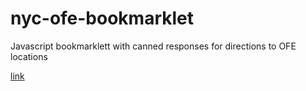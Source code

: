 nyc-ofe-bookmarklet
===================

Javascript bookmarklett with canned responses for directions to OFE locations


<a href="javascript:(function () { var script = document.createElement('SCRIPT'); script.src = 'https://raw.github.com/geetotes/nyc-ofe-bookmarklet/master/bookmarklet.js'; document.body.appendChild(script); })()">link</a>
